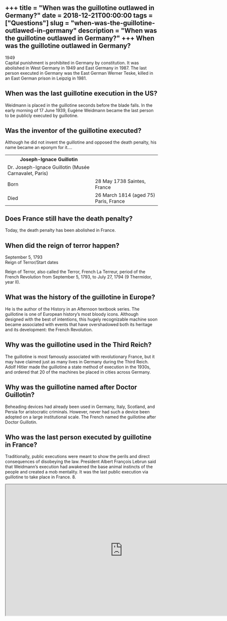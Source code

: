 +++
title = "When was the guillotine outlawed in Germany?"
date = 2018-12-21T00:00:00
tags = ["Questions"]
slug = "when-was-the-guillotine-outlawed-in-germany"
description = "When was the guillotine outlawed in Germany?"
+++
When was the guillotine outlawed in Germany?
--------------------------------------------

1949  
Capital punishment is prohibited in Germany by constitution. It was abolished in West Germany in 1949 and East Germany in 1987. The last person executed in Germany was the East German Werner Teske, killed in an East German prison in Leipzig in 1981.

When was the last guillotine execution in the US?
-------------------------------------------------

Weidmann is placed in the guillotine seconds before the blade falls. In the early morning of 17 June 1939, Eugène Weidmann became the last person to be publicly executed by guillotine.

Was the inventor of the guillotine executed?
--------------------------------------------

Although he did not invent the guillotine and opposed the death penalty, his name became an eponym for it….

<table><tr><th>Joseph-Ignace Guillotin</th></tr><tr><td>Dr. Joseph-Ignace Guillotin (Musée Carnavalet, Paris)</td></tr><tr><td>Born</td><td>28 May 1738 Saintes, France</td></tr><tr><td>Died</td><td>26 March 1814 (aged 75) Paris, France</td></tr></table>

Does France still have the death penalty?
-----------------------------------------

Today, the death penalty has been abolished in France.

When did the reign of terror happen?
------------------------------------

September 5, 1793  
Reign of Terror/Start dates

Reign of Terror, also called the Terror, French La Terreur, period of the French Revolution from September 5, 1793, to July 27, 1794 (9 Thermidor, year II).

What was the history of the guillotine in Europe?
-------------------------------------------------

He is the author of the History in an Afternoon textbook series. The guillotine is one of European history’s most bloody icons. Although designed with the best of intentions, this hugely recognizable machine soon became associated with events that have overshadowed both its heritage and its development: the French Revolution.

Why was the guillotine used in the Third Reich?
-----------------------------------------------

The guillotine is most famously associated with revolutionary France, but it may have claimed just as many lives in Germany during the Third Reich. Adolf Hitler made the guillotine a state method of execution in the 1930s, and ordered that 20 of the machines be placed in cities across Germany.

Why was the guillotine named after Doctor Guillotin?
----------------------------------------------------

Beheading devices had already been used in Germany, Italy, Scotland, and Persia for aristocratic criminals. However, never had such a device been adopted on a large institutional scale. The French named the guillotine after Doctor Guillotin.

Who was the last person executed by guillotine in France?
---------------------------------------------------------

Traditionally, public executions were meant to show the perils and direct consequences of disobeying the law. President Albert François Lebrun said that Weidmann’s execution had awakened the base animal instincts of the people and created a mob mentality. It was the last public execution via guillotine to take place in France. 8.

<iframe allow="accelerometer; autoplay; clipboard-write; encrypted-media; gyroscope; picture-in-picture" allowfullscreen="" class="__youtube_prefs__  epyt-is-override  no-lazyload" data-no-lazy="1" data-origheight="433" data-origwidth="770" data-skipgform_ajax_framebjll="" height="433" id="_ytid_27625" loading="lazy" src="https://www.youtube.com/embed/77wLyhKm1mg?enablejsapi=1&autoplay=0&cc_load_policy=0&cc_lang_pref=&iv_load_policy=1&loop=0&modestbranding=0&rel=1&fs=1&playsinline=0&autohide=2&theme=dark&color=red&controls=1&" title="YouTube player" width="770"></iframe>